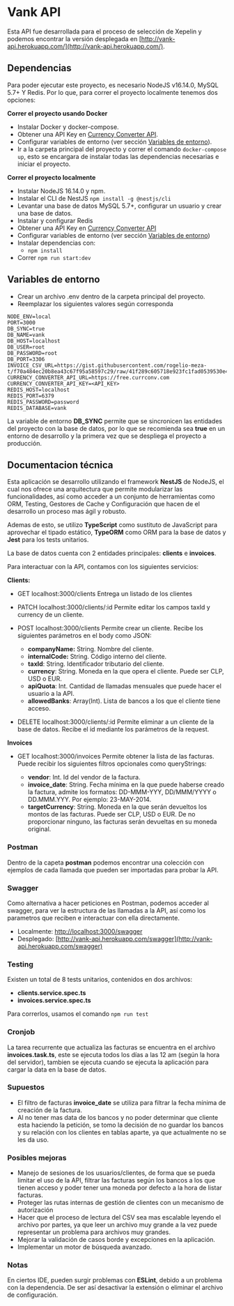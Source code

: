 # Vank API

Esta API fue desarrollada para el proceso de selección de Xepelin y podemos encontrar la versión desplegada en [http://vank-api.herokuapp.com/](http://vank-api.herokuapp.com/).

## Dependencias

Para poder ejecutar este proyecto, es necesario NodeJS v16.14.0, MySQL 5.7+ Y Redis. Por lo que, para correr el proyecto localmente tenemos dos opciones:

**Correr el proyecto usando Docker**

* Instalar Docker y docker-compose.
* Obtener una API Key en [Currency Converter API](https://free.currencyconverterapi.com/free-api-key).
* Configurar variables de entorno (ver sección [Variables de entorno](#variables-de-entorno)).
* Ir a la carpeta principal del proyecto y correr el comando ```docker-compose up```, esto se encargara de instalar todas las dependencias necesarias e iniciar el proyecto.

**Correr el proyecto localmente**

* Instalar NodeJS 16.14.0 y npm.
* Instalar el CLI de NestJS ```npm install -g @nestjs/cli```
* Levantar una base de datos MySQL 5.7+, configurar un usuario y crear una base de datos.
* Instalar y configurar Redis
* Obtener una API Key en [Currency Converter API](https://free.currencyconverterapi.com/free-api-key)
* Configurar variables de entorno (ver sección [Variables de entorno](#variables-de-entorno))
* Instalar dependencias con:
  * `npm install`
* Correr ```npm run start:dev```

## Variables de entorno
* Crear un archivo .env dentro de la carpeta principal del proyecto.
* Reemplazar los siguientes valores según corresponda
```
NODE_ENV=local
PORT=3000
DB_SYNC=true
DB_NAME=vank
DB_HOST=localhost
DB_USER=root
DB_PASSWORD=root
DB_PORT=3306
INVOICE_CSV_URL=https://gist.githubusercontent.com/rogelio-meza-t/f70a484ec20b8ea43c67f95a58597c29/raw/41f289c605718e923fc1fad0539530e4d0413a90/invoices.csv
CURRENCY_CONVERTER_API_URL=https://free.currconv.com
CURRENCY_CONVERTER_API_KEY=<API_KEY>
REDIS_HOST=localhost
REDIS_PORT=6379
REDIS_PASSWORD=password
REDIS_DATABASE=vank
```
La variable de entorno **DB_SYNC** permite que se sincronicen las entidades del proyecto con la base de datos, por lo que se recomienda sea **true** en un entorno de desarrollo y la primera vez que se despliega el proyecto a producción.

## Documentacion técnica

Esta aplicación se desarrollo utilizando el framework **NestJS** de NodeJS, el cual nos ofrece una arquitectura que permite modularizar las funcionalidades, así como acceder a un conjunto de herramientas como ORM, Testing, Gestores de Cache y Configuración que hacen de el desarrollo un proceso mas ágil y robusto.

Ademas de esto, se utilizo **TypeScript** como sustituto de JavaScript para aprovechar el tipado estático, **TypeORM** como ORM para la base de datos y **Jest** para los tests unitarios.

La base de datos cuenta con 2 entidades principales: **clients** e **invoices**.

Para interactuar con la API, contamos con los siguientes servicios:

**Clients:**
* GET localhost:3000/clients
Entrega un listado de los clientes

* PATCH localhost:3000/clients/:id
Permite editar los campos taxId y currency de un cliente.

* POST localhost:3000/clients
Permite crear un cliente. Recibe los siguientes parámetros en el body como JSON:
	* **companyName:** String. Nombre del cliente.
	* **internalCode:** String. Código interno del cliente.
	* **taxId**: String. Identificador tributario del cliente.
	* **currency**: String. Moneda en la que opera el cliente. Puede ser CLP, USD o EUR.
	* **apiQuota**: Int. Cantidad de llamadas mensuales que puede hacer el usuario a la API.
	* **allowedBanks**: Array(Int). Lista de bancos a los que el cliente tiene acceso.
* DELETE localhost:3000/clients/:id
Permite eliminar a un cliente de la base de datos. Recibe el id mediante los parámetros de la request.

**Invoices**
* GET localhost:3000/invoices
Permite obtener la lista de las facturas. Puede recibir los siguientes filtros opcionales como queryStrings:

	* **vendor**: Int. Id del vendor de la factura.
	* **invoice_date**: String. Fecha mínima en la que puede haberse creado la factura, admite los formatos: DD-MMM-YYY, DD/MMM/YYYY o DD.MMM.YYY. Por ejemplo: 23-MAY-2014.
	* **targetCurrency**: String. Moneda en la que serán devueltos los montos de las facturas. Puede ser CLP, USD o EUR. De no proporcionar ninguno, las facturas serán devueltas en su moneda original.

###  Postman

Dentro de la capeta **postman** podemos encontrar una colección con ejemplos de cada llamada que pueden ser importadas para probar la API.

### Swagger

Como alternativa a hacer peticiones en Postman, podemos acceder al swagger, para ver la estructura de las llamadas a la API, así como los parametros que reciben e interactuar con ella directamente.
* Localmente: [http://localhost:3000/swagger](http://localhost:3000/swagger)
* Desplegado: [http://vank-api.herokuapp.com/swagger](http://vank-api.herokuapp.com/swagger)

### Testing

Existen un total de 8 tests unitarios, contenidos en dos archivos:

* **clients.service.spec.ts**
* **invoices.service.spec.ts**

Para correrlos, usamos el comando ```npm run test```

### Cronjob

La tarea recurrente que actualiza las facturas se encuentra en el archivo **invoices.task.ts**, este se ejecuta todos los días a las 12 am (según la hora del servidor), tambien se ejecuta cuando se ejecuta la aplicación para cargar la data en la base de datos.


	 
### Supuestos
* El filtro de facturas **invoice_date** se utiliza para filtrar la fecha mínima de creación de la factura.
* Al no tener mas data de los bancos y no poder determinar que cliente esta haciendo la petición, se tomo la decisión de no guardar los bancos y su relación con los clientes en tablas aparte, ya que actualmente no se les da uso.

### Posibles mejoras
* Manejo de sesiones de los usuarios/clientes, de forma que se pueda limitar el uso de la API, filtrar las facturas según los bancos a los que tienen acceso y poder tener una moneda por defecto a la hora de listar facturas.
* Proteger las rutas internas de gestión de clientes con un mecanismo de autorización
* Hacer que el proceso de lectura del CSV sea mas escalable leyendo el archivo por partes, ya que leer un archivo muy grande a la vez puede representar un problema para archivos muy grandes.
* Mejorar la validación de casos borde y excepciones en la aplicación.
* Implementar un motor de búsqueda avanzado.

### Notas

En ciertos IDE, pueden surgir problemas con **ESLint**, debido a un problema con la dependencia. De ser así desactivar la extensión o eliminar el archivo de configuración.